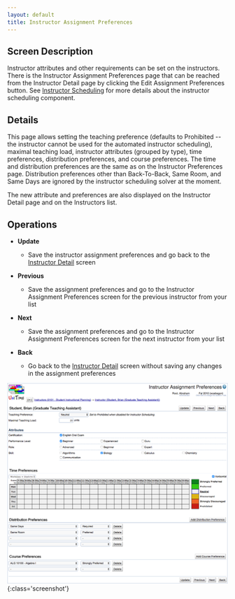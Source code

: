 ```yaml
---
layout: default
title: Instructor Assignment Preferences
---
```



## Screen Description


 Instructor attributes and other requirements can be set on the instructors. There is the Instructor Assignment Preferences page that can be reached from the Instructor Detail page by clicking the Edit Assignment Preferences button. See [Instructor Scheduling](instructor-scheduling) for more details about the instructor scheduling component.

## Details


 This page allows setting the teaching preference (defaults to Prohibited -- the instructor cannot be used for the automated instructor scheduling), maximal teaching load, instructor attributes (grouped by type), time preferences, distribution preferences, and course preferences. The time and distribution preferences are the same as on the Instructor Preferences page. Distribution preferences other than Back-To-Back, Same Room, and Same Days are ignored by the instructor scheduling solver at the moment.


 The new attribute and preferences are also displayed on the Instructor Detail page and on the Instructors list.

## Operations

* **Update**
	* Save the instructor assignment preferences and go back to the [Instructor Detail](http://help42.unitime.org/Instructor_Detail) screen

* **Previous**
	* Save the assignment preferences and go to the Instructor Assignment Preferences screen for the previous instructor from your list

* **Next** 
	* Save the assignment preferences and go to the Instructor Assignment Preferences screen for the next instructor from your list

* **Back**
	* Go back to the [Instructor Detail](http://help42.unitime.org/Instructor_Detail) screen without saving any changes in the assignment preferences


![Instructor Assignment Preferences](images/instructor-assignment-preferences-1.png){:class='screenshot'}
